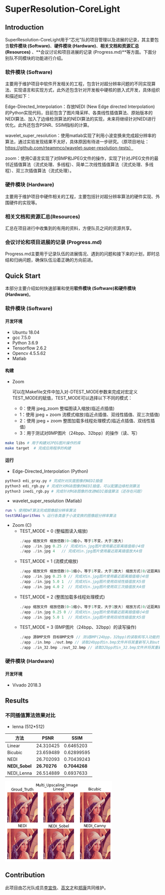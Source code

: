 # SuperResolution-CoreLight

## Introduction

SuperResolution-CoreLight用于“芯光”队的项目管理以及进展的记录，其主要包含**软件模块 (Software)**、**硬件模块 (Hardware)**、**相关文档和资源汇总(Resources)** 、**会议讨论和项目进展的记录 (Progress.md)**等方面。下面分别队不同模块的功能进行介绍。

### 软件模块 (Software)

主要用于维护项目中软件开发相关的工程，包含针对超分辨率问题的不同实现算法、实现语言和实现方式，此外还包含针对开发板中硬核的嵌入式开发，具体组织和描述如下：

Edge-Directed_Interpolation：存放NEDI (New Edge directed Interpolation) 的Python实现代码，目前包含了图片降采样、各类线性插值算法、原始版本的NEDI算法、加入了边缘检测算法的NEDI算法的实现，未来将继续针对NEDI进行优化。此外还包含PSNR、SSIM指标的计算。

wavelet_super_resolution：使用matlab实现了利用小波变换来完成超分辨率的算法，通过实验发现结果不太好，具体原因有待进一步研究。（原项目地址：https://github.com/rteammco/wavelet-super-resolution-tests）

zoom：使用C语言实现了对BMP和JPEG文件的操作，实现了针对JPEG文件的最邻近插值算法（流式处理、多线程）、简单二次线性插值算法（流式处理、多线程）、双三次插值算法（流式处理）。

### 硬件模块 (Hardware)

主要用于维护项目中硬件相关的工程，主要包括针对超分辨率算法的硬件实现、外围硬件的实现等。

### 相关文档和资源汇总(Resources)

汇总在项目进行中收集到的有用的资料，方便队员之间的资源共享。

### 会议讨论和项目进展的记录 (Progress.md)

Progress.md主要用于记录队伍的进展情况、遇到的问题和接下来的计划，即时总结和归纳问题，确保队伍沿着正确的方向前进。

## Quick Start
本部分主要介绍如何快速部署和使用**软件模块 (Software)**和**硬件模块 (Hardware)**。

### 软件模块 (Software)
#### 开发环境
- Ubuntu 18.04
- gcc 7.5.0
- Python 3.6.9
- Tensorflow 2.6.2
- Opencv 4.5.5.62
- Matlab

#### 构建
- Zoom
  
    可以在Makefile文件中加入对-DTEST_MODE参数来完成对宏定义TEST_MODE的赋值，TEST_MODE可以选择以下不同的模式：
    - 0：使用 jpeg_zoom 整幅图读入缩放(临近点插值)
    - 1：使用 jpeg + zoom 流模式缩放(临近点插值、双线性插值、双三次插值)
    - 2：使用 jpeg + zoom 整图加载多线程处理模式(临近点插值、双线性插值)
    - 3：用于测试对BMP图片（24bpp、32bpp）的操作（读、写）
```bash
make libs # 用于构建对JPEG图片操作的库
make target  # 完成应用程序的构建
```

#### 运行
- Edge-Directed_Interpolation (Python)

```bash
python3 edi_gray.py # 完成针对灰度图像的NEDI插值
python3 edi_rgb.py # 完成针对RGB图像的NEDI插值，可以配置边缘检测算法
python3 inedi_rgb.py # 完成针对RGB图像的改进NEDI插值算法（还存在问题）
```

- wavelet_super_resolution (Matlab)
```matlab
run % 使用DWT算法完成图像超分辨率算法
testSRAlgorithms % 运行各类基于小波变换的图像超分辨率算法
```

- Zoom (C)
  - TEST_MODE = 0 (整幅图读入缩放)
    ```c++
    ./app 缩放文件 缩放倍数(0~1缩小，等于1不变，大于1放大)
    ./app ./in.jpg 0.25 // 完成对in.jpg图片使用最近距离插值缩小4倍
    ./app ./in.jpg 4   // 完成对in.jpg图片使用最近距离插值放大4倍
    ```
  - TEST_MODE = 1 (流模式缩放)
    ```c++
    ./app 缩放文件 缩放倍数(0~1缩小，等于1不变，大于1放大) 缩放方式(0/近距离插值 1/双线性插值 2/双三次插值)
    ./app ./in.jpg 0.25 0 // 完成对in.jpg图片使用最近距离插值缩小4倍
    ./app ./in.jpg 5.0 1  // 完成对in.jpg图片使用双线性插值放大5倍
    ./app ./in.jpg 4.0 2  // 完成对in.jpg图片使用双三次插值放大4倍
    ```
  - TEST_MODE = 2 (整图加载多线程处理模式)
    ```c++
    ./app 缩放文件 缩放倍数(0~1缩小，等于1不变，大于1放大) 缩放方式(0/近距离插值 1/双线性插值)
    ./app ./in.jpg 0.25 0 // 完成对in.jpg图片使用最近距离插值缩小4倍
    ./app ./in.jpg 5.0 1  // 完成对in.jpg图片使用双线性插值放大5倍
    ```
  - TEST_MODE = 3 (BMP图片（24bpp、32bpp）的读写操作)
    ```c++
    ./app 源BMP文件 目标BMP文件 // 测试BMP(24bpp，32bpp)的读取和写入功能的正确性
    ./app ./in.bmp ./out.bmp // 读取24bpp的in.bmp文件并将其重新写入到out.bmp文件中
    ./app ./in_32.bmp ./out_32.bmp // 读取32bpp的in_32.bmp文件并将其重新写入到out_32.bmp文件中
    ```

### 硬件模块 (Hardware)
#### 开发环境
- Vivado 2018.3


## Results

### 不同插值算法效果对比
- lenna (512*512)

| 方法 | PSNR | SSIM |
| - | - | - |
| Linear | 24.310425 | 0.6465203 |
| Bicubic | 23.659489 | 0.62899595 |
| NEDI | 26.702093 | 0.70439243 |
| **NEDI_Sobel** | **26.70276**  | **0.7044268** |
| NEDI_Lenna | 26.514889 | 0.6937633 | 

<img src="Software/Edge-Directed_Interpolation/images/lenna.png">
  
## Contribution
此项目由芯光队成员[李宣佚](https://github.com/captainnotseeingthesea)、[高文才]()和[郑康]()共同维护。




